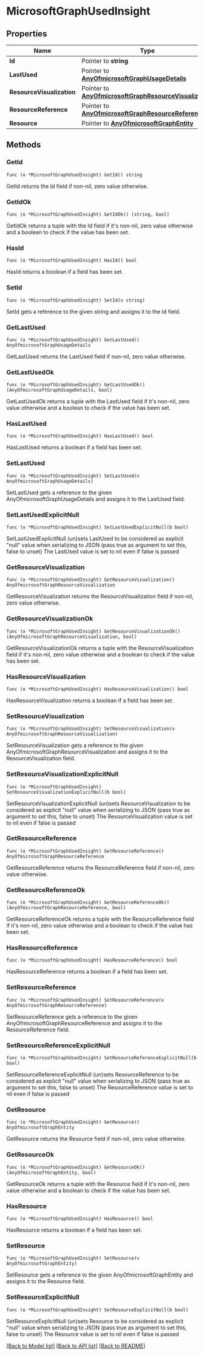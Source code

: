 # MicrosoftGraphUsedInsight

## Properties

Name | Type | Description | Notes
------------ | ------------- | ------------- | -------------
**Id** | Pointer to **string** |  | [optional] 
**LastUsed** | Pointer to [**AnyOfmicrosoftGraphUsageDetails**](anyOf&lt;microsoft.graph.usageDetails&gt;.md) |  | [optional] 
**ResourceVisualization** | Pointer to [**AnyOfmicrosoftGraphResourceVisualization**](anyOf&lt;microsoft.graph.resourceVisualization&gt;.md) |  | [optional] 
**ResourceReference** | Pointer to [**AnyOfmicrosoftGraphResourceReference**](anyOf&lt;microsoft.graph.resourceReference&gt;.md) |  | [optional] 
**Resource** | Pointer to [**AnyOfmicrosoftGraphEntity**](anyOf&lt;microsoft.graph.entity&gt;.md) |  | [optional] 

## Methods

### GetId

`func (o *MicrosoftGraphUsedInsight) GetId() string`

GetId returns the Id field if non-nil, zero value otherwise.

### GetIdOk

`func (o *MicrosoftGraphUsedInsight) GetIdOk() (string, bool)`

GetIdOk returns a tuple with the Id field if it's non-nil, zero value otherwise
and a boolean to check if the value has been set.

### HasId

`func (o *MicrosoftGraphUsedInsight) HasId() bool`

HasId returns a boolean if a field has been set.

### SetId

`func (o *MicrosoftGraphUsedInsight) SetId(v string)`

SetId gets a reference to the given string and assigns it to the Id field.

### GetLastUsed

`func (o *MicrosoftGraphUsedInsight) GetLastUsed() AnyOfmicrosoftGraphUsageDetails`

GetLastUsed returns the LastUsed field if non-nil, zero value otherwise.

### GetLastUsedOk

`func (o *MicrosoftGraphUsedInsight) GetLastUsedOk() (AnyOfmicrosoftGraphUsageDetails, bool)`

GetLastUsedOk returns a tuple with the LastUsed field if it's non-nil, zero value otherwise
and a boolean to check if the value has been set.

### HasLastUsed

`func (o *MicrosoftGraphUsedInsight) HasLastUsed() bool`

HasLastUsed returns a boolean if a field has been set.

### SetLastUsed

`func (o *MicrosoftGraphUsedInsight) SetLastUsed(v AnyOfmicrosoftGraphUsageDetails)`

SetLastUsed gets a reference to the given AnyOfmicrosoftGraphUsageDetails and assigns it to the LastUsed field.

### SetLastUsedExplicitNull

`func (o *MicrosoftGraphUsedInsight) SetLastUsedExplicitNull(b bool)`

SetLastUsedExplicitNull (un)sets LastUsed to be considered as explicit "null" value
when serializing to JSON (pass true as argument to set this, false to unset)
The LastUsed value is set to nil even if false is passed
### GetResourceVisualization

`func (o *MicrosoftGraphUsedInsight) GetResourceVisualization() AnyOfmicrosoftGraphResourceVisualization`

GetResourceVisualization returns the ResourceVisualization field if non-nil, zero value otherwise.

### GetResourceVisualizationOk

`func (o *MicrosoftGraphUsedInsight) GetResourceVisualizationOk() (AnyOfmicrosoftGraphResourceVisualization, bool)`

GetResourceVisualizationOk returns a tuple with the ResourceVisualization field if it's non-nil, zero value otherwise
and a boolean to check if the value has been set.

### HasResourceVisualization

`func (o *MicrosoftGraphUsedInsight) HasResourceVisualization() bool`

HasResourceVisualization returns a boolean if a field has been set.

### SetResourceVisualization

`func (o *MicrosoftGraphUsedInsight) SetResourceVisualization(v AnyOfmicrosoftGraphResourceVisualization)`

SetResourceVisualization gets a reference to the given AnyOfmicrosoftGraphResourceVisualization and assigns it to the ResourceVisualization field.

### SetResourceVisualizationExplicitNull

`func (o *MicrosoftGraphUsedInsight) SetResourceVisualizationExplicitNull(b bool)`

SetResourceVisualizationExplicitNull (un)sets ResourceVisualization to be considered as explicit "null" value
when serializing to JSON (pass true as argument to set this, false to unset)
The ResourceVisualization value is set to nil even if false is passed
### GetResourceReference

`func (o *MicrosoftGraphUsedInsight) GetResourceReference() AnyOfmicrosoftGraphResourceReference`

GetResourceReference returns the ResourceReference field if non-nil, zero value otherwise.

### GetResourceReferenceOk

`func (o *MicrosoftGraphUsedInsight) GetResourceReferenceOk() (AnyOfmicrosoftGraphResourceReference, bool)`

GetResourceReferenceOk returns a tuple with the ResourceReference field if it's non-nil, zero value otherwise
and a boolean to check if the value has been set.

### HasResourceReference

`func (o *MicrosoftGraphUsedInsight) HasResourceReference() bool`

HasResourceReference returns a boolean if a field has been set.

### SetResourceReference

`func (o *MicrosoftGraphUsedInsight) SetResourceReference(v AnyOfmicrosoftGraphResourceReference)`

SetResourceReference gets a reference to the given AnyOfmicrosoftGraphResourceReference and assigns it to the ResourceReference field.

### SetResourceReferenceExplicitNull

`func (o *MicrosoftGraphUsedInsight) SetResourceReferenceExplicitNull(b bool)`

SetResourceReferenceExplicitNull (un)sets ResourceReference to be considered as explicit "null" value
when serializing to JSON (pass true as argument to set this, false to unset)
The ResourceReference value is set to nil even if false is passed
### GetResource

`func (o *MicrosoftGraphUsedInsight) GetResource() AnyOfmicrosoftGraphEntity`

GetResource returns the Resource field if non-nil, zero value otherwise.

### GetResourceOk

`func (o *MicrosoftGraphUsedInsight) GetResourceOk() (AnyOfmicrosoftGraphEntity, bool)`

GetResourceOk returns a tuple with the Resource field if it's non-nil, zero value otherwise
and a boolean to check if the value has been set.

### HasResource

`func (o *MicrosoftGraphUsedInsight) HasResource() bool`

HasResource returns a boolean if a field has been set.

### SetResource

`func (o *MicrosoftGraphUsedInsight) SetResource(v AnyOfmicrosoftGraphEntity)`

SetResource gets a reference to the given AnyOfmicrosoftGraphEntity and assigns it to the Resource field.

### SetResourceExplicitNull

`func (o *MicrosoftGraphUsedInsight) SetResourceExplicitNull(b bool)`

SetResourceExplicitNull (un)sets Resource to be considered as explicit "null" value
when serializing to JSON (pass true as argument to set this, false to unset)
The Resource value is set to nil even if false is passed

[[Back to Model list]](../README.md#documentation-for-models) [[Back to API list]](../README.md#documentation-for-api-endpoints) [[Back to README]](../README.md)


